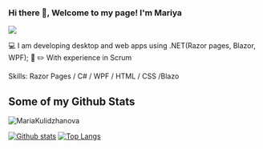 ### Hi there 👋, Welcome to my page! I'm Mariya
![](https://twitter.com/MariyaK09787320)

💻 I am developing desktop and web apps using .NET(Razor pages, Blazor, WPF); 
📔 ✏️ With experience in Scrum

Skills: Razor Pages / C# / WPF / HTML / CSS /Blazo


## Some of my Github Stats
<p align=left> <img src=https://komarev.com/ghpvc/?username=MariaKulidzhanova alt=MariaKulidzhanova /> </p>

[![Github stats](https://github-readme-stats.vercel.app/api?username=MariyaKulidzhanova&show_icons=true&include_all_commits=true)](https://github.com/MariaKulidzhanova/github-readme-stats)
[![Top Langs](https://github-readme-stats.vercel.app/api/top-langs/?username=MariyaKulidzhanova&layout=compact)](https://github.com/MariaKulidzhanova/github-readme-stats)
